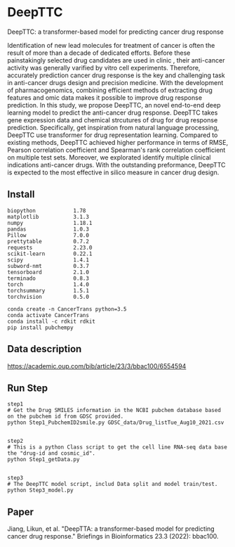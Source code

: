 # DeepTTC
DeepTTC: a transformer-based model for predicting cancer drug response

Identification of new lead molecules for treatment  of cancer is often the result of more than a decade of dedicated efforts. Before these painstakingly selected drug candidates are used in clinic , their anti-cancer activity was generally varified by vitro cell experiments. Therefore, accurately prediction  cancer drug response is the key and challenging task in anti-cancer drugs design and precision medicine. With the development of pharmacogenomics, combining efficient methods of extracting drug features and omic data makes it possible to improve drug response prediction. In this study, we propose DeepTTC, an novel  end-to-end deep learning model to predict the anti-cancer drug response. DeepTTC takes gene expression data and chemical strcutures  of drug for drug response prediction. Specifically, get inspiration from natural language processing, DeepTTC use  transformer for drug representation learning. Compared to existing methods, DeepTTC achieved higher performance in terms of RMSE, Pearson correlation coefficient and Spearman's rank correlation coefficient on multiple test sets. Moreover, we explorated  identify multiple clinical  indications anti-cancer drugs. With the outstanding preformance, DeepTTC is expected to the  most effective in silico  measure  in cancer drug design.


## Install

```          
biopython            1.78                                          
matplotlib           3.1.3                      
numpy                1.18.1                        
pandas               1.0.3                      
Pillow               7.0.0                                       
prettytable          0.7.2                                             
requests             2.23.0                     
scikit-learn         0.22.1                         
scipy                1.4.1              
subword-nmt          0.3.7              
tensorboard          2.1.0              
terminado            0.8.3                           
torch                1.4.0              
torchsummary         1.5.1              
torchvision          0.5.0                         

conda create -n CancerTrans python=3.5
conda activate CancerTrans
conda install -c rdkit rdkit
pip install pubchempy

```


## Data description
https://academic.oup.com/bib/article/23/3/bbac100/6554594


## Run Step

```
step1
# Get the Drug SMILES information in the NCBI pubchem database based on the pubchem id from GDSC provided.
python Step1_PubchemID2smile.py GDSC_data/Drug_listTue_Aug10_2021.csv 


step2 
# This is a python Class script to get the cell line RNA-seq data base the "drug-id and cosmic_id".
python Step1_getData.py


step3 
# The DeepTTC model script, includ Data split and model train/test.
python Step3_model.py

```

## Paper
Jiang, Likun, et al. "DeepTTA: a transformer-based model for predicting cancer drug response." Briefings in Bioinformatics 23.3 (2022): bbac100.
